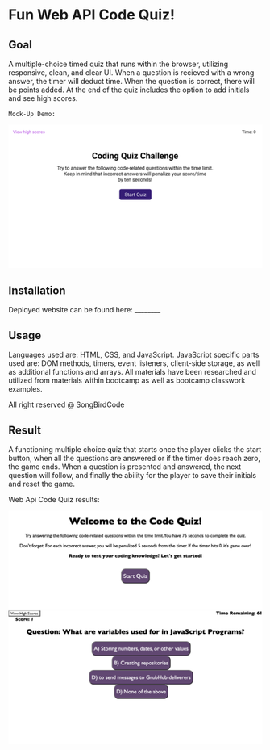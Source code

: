 # Fun Web API Code Quiz!

## Goal

A multiple-choice timed quiz that runs within the browser, utilizing responsive, clean, and clear UI. When a question is recieved with a wrong answer, the timer will deduct time. When the question is correct, there will be points added. At the end of the quiz includes the option to add initials and see high scores. 


    Mock-Up Demo: 
<img src="assets/04-web-apis-homework-demo.gif">


## Installation

Deployed website can be found here: ________

## Usage

Languages used are: HTML, CSS, and JavaScript. 
JavaScript specific parts used are: DOM methods, timers, event listeners, client-side storage, as well as additional functions and arrays. All materials have been researched and utilized from materials within bootcamp as well as bootcamp classwork examples. 

All right reserved @ SongBirdCode

## Result

A functioning multiple choice quiz that starts once the player clicks the start button, when all the questions are answered or if the timer does reach zero, the game ends. When a question is presented and answered, the next question will follow, and finally the ability for the player to save their initials and reset the game. 

 Web Api Code Quiz results: 

<img src="assets/Screenshot1.png">
 
 <img src="assets/Screenshot2.png">